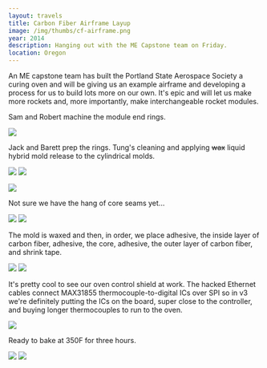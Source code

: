 ```yaml
---
layout: travels
title: Carbon Fiber Airframe Layup
image: /img/thumbs/cf-airframe.png
year: 2014
description: Hanging out with the ME Capstone team on Friday.
location: Oregon
---
```


An ME capstone team has built the Portland State Aerospace Society a curing oven and will be giving us an example airframe and developing a process for us to build lots more on our own. It's epic and will let us make more rockets and, more importantly, make interchangeable rocket modules. 

Sam and Robert machine the module end rings.
 
  <img src="https://lh5.googleusercontent.com/--vEKylhTCr8/UxzdYbpqfrI/AAAAAAAAGSs/eeQI4S9xxGE/w655-h491-no/A.png">

Jack and Barett prep the rings. Tung's cleaning and applying <s>wax</s> liquid hybrid mold release to the cylindrical molds. 
 
  <img class="vertimg" src="https://lh6.googleusercontent.com/-7RJG1P8KL8w/UxzdY7q54fI/AAAAAAAAGS0/p6Uzi23VH34/w491-h655-no/B.png"> <img class="vertimg" src="https://lh5.googleusercontent.com/-_xjnsnRRzoA/UxzdYm09qlI/AAAAAAAAGSw/8wYd4PqhtL8/w491-h655-no/C.png"><div class="clear"></div>

  <img src="https://lh3.googleusercontent.com/-FF1yV9TBMy0/UxzdaMfzhqI/AAAAAAAAGS8/BgV_LB5nz-8/w655-h491-no/D.png">

Not sure we have the hang of core seams yet...

  <img src="https://lh6.googleusercontent.com/-aObbJmU8qms/UxzdbKMQfJI/AAAAAAAAGTE/YW2jFK6ASLs/w655-h491-no/E.png">

  <img src="https://lh6.googleusercontent.com/-1Eka_Xl4fNs/Uxzdb5kNnyI/AAAAAAAAGTM/vs7byBvczp4/w655-h491-no/F.png">

The mold is waxed and then, in order, we place adhesive, the inside layer of carbon fiber, adhesive, the core, adhesive, the outer layer of carbon fiber, and shrink tape.

  <img src="https://lh3.googleusercontent.com/-NWeCUJmco_8/UxzdcFGnnQI/AAAAAAAAGTg/5rB6X4CKVZU/w655-h491-no/G.png">

  <img src="https://lh3.googleusercontent.com/-VJ7vjQzuwls/Uxzdcg5v_1I/AAAAAAAAGTY/95yqO736PoU/w655-h491-no/H.png">

It's pretty cool to see our oven control shield at work. The hacked Ethernet cables connect MAX31855 thermocouple-to-digital ICs over SPI so in v3 we're definitely putting the ICs on the board, super close to the controller, and buying longer thermocouples to run to the oven.  

  <img src="https://lh6.googleusercontent.com/-P-nseB4dS4Y/UxzddPMySEI/AAAAAAAAGTk/LwZbcyJE3lU/w655-h491-no/I.png">

Ready to bake at 350F for three hours. 

  <img class="vertimg" src="https://lh6.googleusercontent.com/-068nShS7ED8/Uxzdedzf-_I/AAAAAAAAGTs/DI_1E48wG5E/w491-h655-no/J.png"> <img class="vertimg" src="https://lh5.googleusercontent.com/-M0alTM-36_U/UxzdfNArAHI/AAAAAAAAGT0/v1Q4LrZBiHI/w491-h655-no/K.png">


